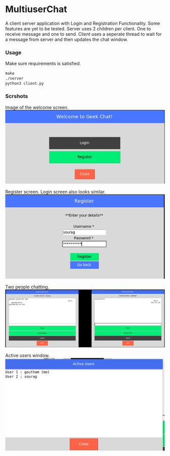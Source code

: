 # MultiuserChat

A client server application with Login and Registration Functionality.
Some features are yet to be tested.
Server uses 2 children per client. One to receive message and one to send.
Client uses a seperate thread to wait for a message from server and then
updates the chat window.

### Usage

Make sure requirements is satisfied.

```
make
./server
python3 client.py
```

### Scrshots

Image of the welcome screen.  
![welcome](./img/welcome.png)

Register screen. Login screen also looks similar.  
![register](./img/register.png)

Two people chatting.  
![chat](./img/chat.png)

Active users window.  
![active](./img/active.png)
